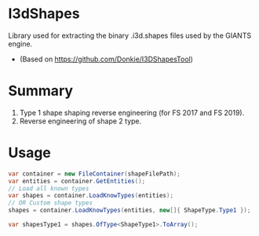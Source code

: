 # I3dShapes
Library used for extracting the binary .i3d.shapes files used by the GIANTS engine.
* (Based on https://github.com/Donkie/I3DShapesTool)

# Summary
1. Type 1 shape shaping reverse engineering (for FS 2017 and FS 2019).
2. Reverse engineering of shape 2 type.

# Usage
```C#
var container = new FileContainer(shapeFilePath);
var entities = container.GetEntities();
// Load all known types
var shapes = container.LoadKnowTypes(entities);
// OR Custom shape types
shapes = container.LoadKnowTypes(entities, new[]{ ShapeType.Type1 });

var shapesType1 = shapes.OfType<ShapeType1>.ToArray();
```
